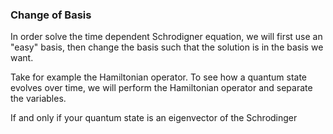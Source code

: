 ### Change of Basis

In order solve the time dependent Schrodigner equation, we will first use an "easy" basis, then change the basis such that the 
solution is in the basis we want. 

Take for example the Hamiltonian operator. 
To see how a quantum state evolves over time, we will perform the Hamiltonian operator and separate the variables. 

If and only if your quantum state is an eigenvector of the Schrodinger 
